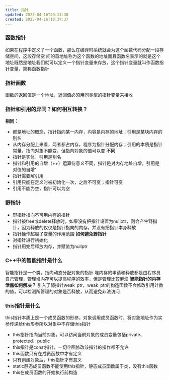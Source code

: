 ```yaml
---
title: 指针
updated: 2025-04-16T20:13:30
created: 2025-04-16T19:37:37
---
```


### 函数指针
如果在程序中定义了一个函数，那么在编译时系统就会为这个函数代码分配一段存储空间，这段存储空 间的首地址称为这个函数的地址而且函数名表示的就是这个地址既然是地址我们就可以定义一个指针变量来存放，这个指针变量就叫作函数指针变量，简称函数指针
### 指针函数
函数的返回值是一个地址，返回值必须用同类型的指针变量来接收
### 指针和引用的异同？如何相互转换？
**相同：**
- 都是地址的概念，指针指向某一内存，内容是内存的地址；引用是某块内存的别名
- 从内存分配上来看，两者都占内存，程序为指针分配内存；引用的本质是指针常量，指向对象不能变，但指向对象的值可以变
**不同**
- 指针是实体，引用是别名
- 指针和引用的自增（++）运算符意义不同，指针是对内存地址自增，引用是对值的自增‘
- 指针需要解引用
- 引用只能在定义时被初始化一次，之后不可变；指针可变
- 引用不能为空，指针可以为空
### 野指针
- 野指针指向不可用内存的指针
- 指针被free或delete释放时，如果没有把指针设置为nullptr，则会产生野指针，因为释放的仅仅是指针指向的内存，并没有把指针本身释放
- 指针操作超越了变量的作用范围
**如何避免野指针**
- 对指针进行初始化
- 指针用完后释放内存，并赋值为nullptr
### C++中的智能指针是什么
智能指针是一个类，指向动态分配对象的指针
堆内存的申请和释放都是由程序员自己管理，管理堆内存可以提高程序的效率，但是管理比较麻烦
**智能指针的内存泄露如何解决？**
引入了弱指针weak_ptr，weak_ptr的构造函数不会修改引用计数的值，可以检测所管理的对象是否释放，从而避免非法访问
### this指针是什么
this指针本质上是一个成员函数的形参，对象调用成员函数时，将对象地址作为实参传递给this形参所以对象中不存储this指针
- this指针指向当前对象，可以访问当前对象的成员变量包括private、protected、public
- this指针是const指针，一切企图修改该指针的操作都不允许
- this函数只有在成员函数中才有定义
- 只有创建对象后，this指针才有意义
- static静态成员函数不能使用this指针，静态成员函数属于类，没有this函数
- this在成员函数的开始执行前构造

### 

